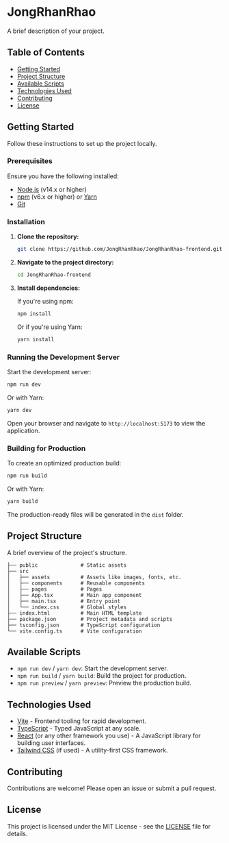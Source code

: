 # JongRhanRhao

A brief description of your project.

## Table of Contents

- [Getting Started](#getting-started)
- [Project Structure](#project-structure)
- [Available Scripts](#available-scripts)
- [Technologies Used](#technologies-used)
- [Contributing](#contributing)
- [License](#license)

## Getting Started

Follow these instructions to set up the project locally.

### Prerequisites

Ensure you have the following installed:

- [Node.js](https://nodejs.org/) (v14.x or higher)
- [npm](https://www.npmjs.com/) (v6.x or higher) or [Yarn](https://yarnpkg.com/)
- [Git](https://git-scm.com/)

### Installation

1. **Clone the repository:**

   ```bash
   git clone https://github.com/JongRhanRhao/JongRhanRhao-frontend.git
   ```

2. **Navigate to the project directory:**

   ```bash
   cd JongRhanRhao-frontend
   ```

3. **Install dependencies:**

   If you're using npm:

   ```bash
   npm install
   ```

   Or if you're using Yarn:

   ```bash
   yarn install
   ```

### Running the Development Server

Start the development server:

```bash
npm run dev
```

Or with Yarn:

```bash
yarn dev
```

Open your browser and navigate to `http://localhost:5173` to view the application.

### Building for Production

To create an optimized production build:

```bash
npm run build
```

Or with Yarn:

```bash
yarn build
```

The production-ready files will be generated in the `dist` folder.

## Project Structure

A brief overview of the project's structure.

```
├── public              # Static assets
├── src
│   ├── assets          # Assets like images, fonts, etc.
│   ├── components      # Reusable components
│   ├── pages           # Pages
│   ├── App.tsx         # Main app component
│   ├── main.tsx        # Entry point
│   └── index.css       # Global styles
├── index.html          # Main HTML template
├── package.json        # Project metadata and scripts
├── tsconfig.json       # TypeScript configuration
└── vite.config.ts      # Vite configuration
```

## Available Scripts

- `npm run dev` / `yarn dev`: Start the development server.
- `npm run build` / `yarn build`: Build the project for production.
- `npm run preview` / `yarn preview`: Preview the production build.

## Technologies Used

- [Vite](https://vitejs.dev/) - Frontend tooling for rapid development.
- [TypeScript](https://www.typescriptlang.org/) - Typed JavaScript at any scale.
- [React](https://reactjs.org/) (or any other framework you use) - A JavaScript library for building user interfaces.
- [Tailwind CSS](https://tailwindcss.com/) (if used) - A utility-first CSS framework.

## Contributing

Contributions are welcome! Please open an issue or submit a pull request.

## License

This project is licensed under the MIT License - see the [LICENSE](LICENSE) file for details.
